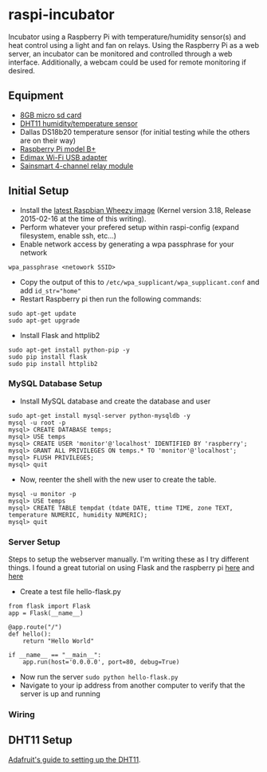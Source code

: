 # raspi-incubator
Incubator using a Raspberry Pi with temperature/humidity sensor(s) and heat control using a light and fan on relays.
Using the Raspberry Pi as a web server, an incubator can be monitored and controlled through a web interface.  Additionally, a webcam could be used for remote monitoring if desired.

## Equipment
- [8GB micro sd card](https://www.amazon.com/gp/product/B00200K1TS/ref=oh_aui_detailpage_o00_s00?ie=UTF8&psc=1)
- [DHT11 humidity/temperature sensor](https://www.amazon.com/gp/product/B007YE0SB6/ref=od_aui_detailpages00?ie=UTF8&psc=1)
- Dallas DS18b20 temperature sensor (for initial testing while the others are on their way)
- [Raspberry Pi model B+](http://www.amazon.com/gp/product/B00LPESRUK/ref=oh_aui_detailpage_o00_s00?ie=UTF8&psc=1)
- [Edimax Wi-Fi USB adapter](https://www.amazon.com/gp/product/B003MTTJOY/ref=oh_aui_detailpage_o00_s00?ie=UTF8&psc=1)
- [Sainsmart 4-channel relay module](https://www.amazon.com/gp/product/B0057OC5O8/ref=oh_aui_detailpage_o00_s00?ie=UTF8&psc=1)

## Initial Setup

- Install the [latest Raspbian Wheezy image](http://www.raspberrypi.org/downloads/) (Kernel version 3.18, Release 2015-02-16 at the time of this writing).
- Perform whatever your prefered setup within raspi-config (expand filesystem, enable ssh, etc...)
- Enable network access by generating a wpa passphrase for your network
```
wpa_passphrase <netowork SSID>
```
- Copy the output of this to ```/etc/wpa_supplicant/wpa_supplicant.conf``` and add ```id_str="home"```
- Restart Raspberry pi then run the following commands:
```
sudo apt-get update
sudo apt-get upgrade
```
- Install Flask and httplib2
```
sudo apt-get install python-pip -y
sudo pip install flask
sudo pip install httplib2
```
### MySQL Database Setup
- Install MySQL database and create the database and user
```
sudo apt-get install mysql-server python-mysqldb -y
mysql -u root -p
mysql> CREATE DATABASE temps;
mysql> USE temps
mysql> CREATE USER 'monitor'@'localhost' IDENTIFIED BY 'raspberry';
mysql> GRANT ALL PRIVILEGES ON temps.* TO 'monitor'@'localhost';
mysql> FLUSH PRIVILEGES;
mysql> quit
```
- Now, reenter the shell with the new user to create the table.
```
mysql -u monitor -p
mysql> USE temps
mysql> CREATE TABLE tempdat (tdate DATE, ttime TIME, zone TEXT, temperature NUMERIC, humidity NUMERIC);
mysql> quit
```
### Server Setup
Steps to setup the webserver manually.  I'm writing these as I try different things.  I found a great tutorial on using Flask and the raspberry pi [here](http://mattrichardson.com/Raspberry-Pi-Flask/) and [here](http://www.keithsterling.com/?p=493)

- Create a test file hello-flask.py
```
from flask import Flask
app = Flask(__name__)

@app.route("/")
def hello():
    return "Hello World"

if __name__ == "__main__":
    app.run(host='0.0.0.0', port=80, debug=True)
```
- Now run the server
```sudo python hello-flask.py```
- Navigate to your ip address from another computer to verify that the server is up and running

### Wiring

## DHT11 Setup
[Adafruit's guide to setting up the DHT11](https://learn.adafruit.com/dht-humidity-sensing-on-raspberry-pi-with-gdocs-logging/overview).  
